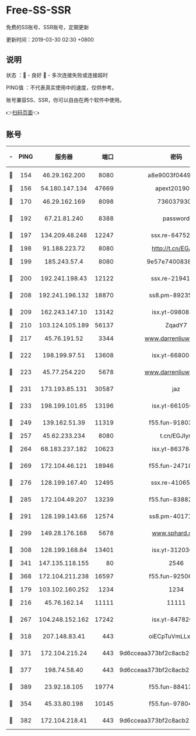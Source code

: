 # Free-SS-SSR

免费的SS账号、SSR账号，定期更新

更新时间：2019-03-30 02:30 +0800

## 说明

状态     ：🙂 - 良好 🙁 - 多次连接失败或连接超时

PING值   ：不代表真实使用中的速度，仅供参考。

账号兼容SS、SSR，你可以自由在两个软件中使用。

👉[扫码页面](https://liesauer.github.io/Free-SS-SSR/)👈

## 账号

|-|PING|服务器|端口|密码|加密方式|区域|
|:----:|:----:|:-----:|-----:|:----:|:----:|:----:|
|🙂|154|46.29.162.200|8080|a8e9003f0449cea5|chacha20-ietf|RU|
|🙂|156|54.180.147.134|47669|apext2019001|chacha20|KR|
|🙂|170|46.29.162.169|8098|7360379305|aes-256-cfb||
|🙂|192|67.21.81.240|8388|password|aes-256-cfb|US|
|🙂|197|134.209.48.248|12247|ssx.re-64752924|aes-256-cfb|US|
|🙂|198|91.188.223.72|8080|http://t.cn/EGJIyrl|rc4-md5|RU|
|🙂|199|185.243.57.4|8080|9e57e7400838a01e|chacha20-ietf|US|
|🙂|200|192.241.198.43|12122|ssx.re-21941720|aes-256-cfb|US|
|🙂|208|192.241.196.132|18870|ss8.pm-89235292|aes-256-cfb|US|
|🙂|209|162.243.147.10|13142|isx.yt-09808373|aes-256-cfb|US|
|🙂|210|103.124.105.189|56137|ZqadY7|chacha20|US|
|🙂|217|45.76.191.52|3344|www.darrenliuwei.com|aes-256-cfb|JP|
|🙂|222|198.199.97.51|13608|isx.yt-66800500|aes-256-cfb|US|
|🙂|223|45.77.254.220|5678|www.darrenliuwei.com|aes-256-cfb|SG|
|🙂|231|173.193.85.131|30587|jaz|aes-256-cfb|US|
|🙂|233|198.199.101.65|13196|isx.yt-66105036|aes-256-cfb|US|
|🙂|249|139.162.51.39|11319|f55.fun-91803010|aes-256-cfb|SG|
|🙂|257|45.62.233.234|8080|t.cn/EGJIyrl|rc4-md5|CA|
|🙂|264|68.183.237.182|10623|isx.yt-86378455|aes-256-cfb|SG|
|🙂|269|172.104.46.121|18946|f55.fun-24718503|aes-256-cfb|SG|
|🙂|276|128.199.167.40|12495|ssx.re-41065683|aes-256-cfb|SG|
|🙂|285|172.104.49.207|13239|f55.fun-83882442|aes-256-cfb|SG|
|🙂|291|128.199.143.68|12574|ss8.pm-40171422|aes-256-cfb|SG|
|🙂|299|149.28.176.168|5678|www.sphard.com|aes-256-cfb|AU|
|🙂|308|128.199.168.84|13401|isx.yt-31203634|aes-256-cfb|SG|
|🙂|341|147.135.118.155|80|2546|chacha20|US|
|🙂|368|172.104.211.238|16597|f55.fun-92506432|aes-256-cfb|US|
|🙂|179|103.102.160.252|1234|1234|rc4-md5|JP|
|🙂|216|45.76.162.14|11111|11111|aes-256-cfb|SG|
|🙂|267|104.248.152.162|17242|isx.yt-84782037|aes-256-cfb|SG|
|🙂|318|207.148.83.41|443|oiECpTuVmLLxk4Ts|aes-256-cfb|AU|
|🙂|371|172.104.215.24|443|9d6cceaa373bf2c8acb22e60b6a58be6|aes-256-cfb|US|
|🙂|377|198.74.58.40|443|9d6cceaa373bf2c8acb22e60b6a58be6|aes-256-cfb|US|
|🙂|389|23.92.18.105|19774|f55.fun-88413753|aes-256-cfb|US|
|🙁|354|45.33.80.198|10145|f55.fun-97804502|aes-256-cfb|US|
|🙁|382|172.104.218.41|443|9d6cceaa373bf2c8acb22e60b6a58be6|aes-256-cfb|US|

